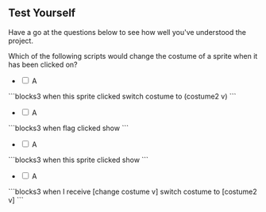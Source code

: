 ## Test Yourself

Have a go at the questions below to see how well you've understood the project.

Which of the following scripts would change the costume of a sprite when it has been clicked on?

<html>
<ul>
<li><input type="checkbox" id="A" name="A">
<label for="A">A</label></li>
</ul>
</html>
```blocks3
when this sprite clicked
switch costume to (costume2 v)
```

<html>
<ul>
<li><input type="checkbox" id="A" name="A">
<label for="A">A</label></li>
</ul>
</html>
```blocks3
when flag clicked
show
```

<html>
<ul>
<li><input type="checkbox" id="A" name="A">
<label for="A">A</label></li>
</ul>
</html>
```blocks3
when this sprite clicked
show
```

<html>
<ul>
<li><input type="checkbox" id="A" name="A">
<label for="A">A</label></li>
</ul>
</html>
```blocks3
when I receive [change costume v]
switch costume to [costume2 v]
```
